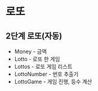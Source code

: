 # 로또

## 2단계 로또(자동)
* Money - 금액
* Lotto - 로또 한 게임
* Lottos - 로또 게임 리스트
* LottoNumber - 번호 추출기
* LottoGame - 게임 진행, 등수 계산